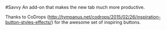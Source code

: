#Savvy
An add-on that makes the new tab much more productive.

Thanks to CoDrops (http://tympanus.net/codrops/2015/02/26/inspiration-button-styles-effects/) for the awesome set of inspiring buttons.